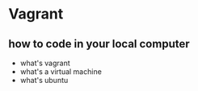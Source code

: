 # Vagrant 
## how to code in your local computer
* what's vagrant
* what's a virtual machine
* what's ubuntu
